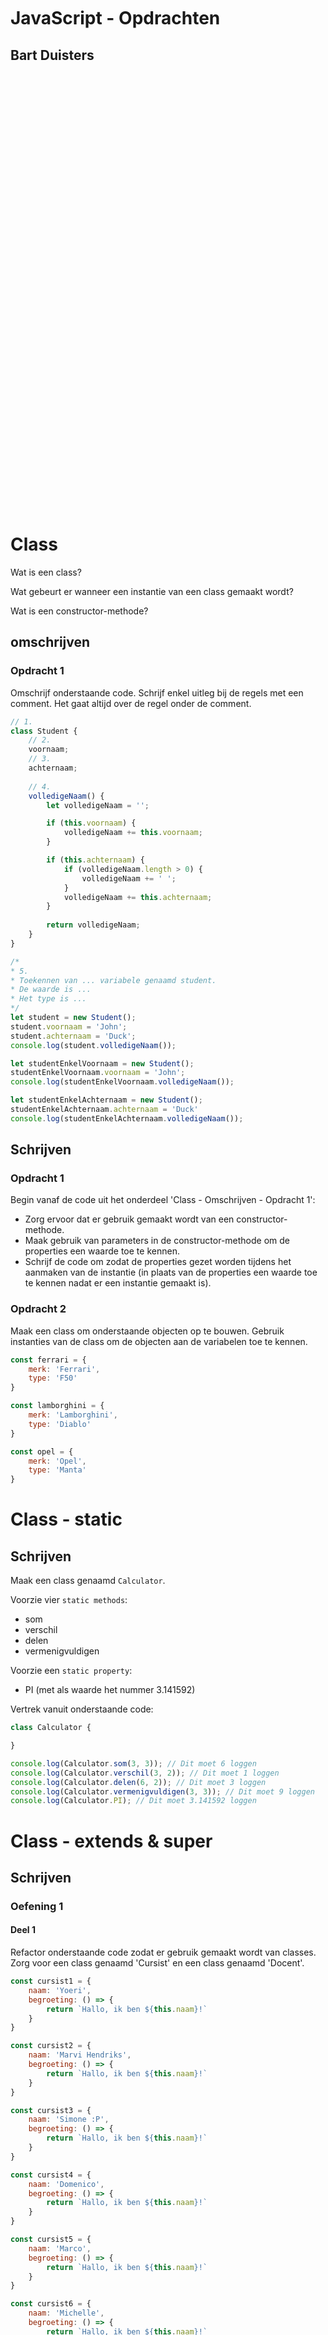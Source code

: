 <br/>
<br/>
<br/>
<br/>
<br/>
<br/>
<br/>
<br/>
<br/>
<br/>
<br/>

# JavaScript - Opdrachten

## Bart Duisters

<br/>
<br/>
<br/>
<br/>
<br/>
<br/>
<br/>
<br/>
<br/>
<br/>
<br/>
<br/>
<br/>
<br/>
<br/>
<br/>
<br/>
<br/>
<br/>
<br/>
<br/>
<br/>
<br/>
<br/>
<br/>
<br/>
<br/>
<br/>
<br/>
<br/>
<br/>
<br/>
<br/>
<br/>
<br/>
<br/>
<br/>
<br/>
<br/>
<br/>
<br/>

# Class

Wat is een class?

Wat gebeurt er wanneer een instantie van een class gemaakt wordt?

Wat is een constructor-methode?

## omschrijven

### Opdracht 1

Omschrijf onderstaande code. Schrijf enkel uitleg bij de regels met een comment. Het gaat altijd over de regel onder de comment.

```js
// 1.
class Student {
    // 2.
    voornaam;
    // 3.
    achternaam;
    
    // 4.
    volledigeNaam() {
        let volledigeNaam = '';

        if (this.voornaam) {
            volledigeNaam += this.voornaam;
        }

        if (this.achternaam) {
            if (volledigeNaam.length > 0) {
                volledigeNaam += ' ';
            }
            volledigeNaam += this.achternaam;
        }
        
        return volledigeNaam;
    }
}

/*
* 5. 
* Toekennen van ... variabele genaamd student.
* De waarde is ...
* Het type is ...
*/
let student = new Student();
student.voornaam = 'John';
student.achternaam = 'Duck';
console.log(student.volledigeNaam());

let studentEnkelVoornaam = new Student();
studentEnkelVoornaam.voornaam = 'John';
console.log(studentEnkelVoornaam.volledigeNaam());

let studentEnkelAchternaam = new Student();
studentEnkelAchternaam.achternaam = 'Duck'
console.log(studentEnkelAchternaam.volledigeNaam());
```

## Schrijven

### Opdracht 1

Begin vanaf de code uit het onderdeel 'Class - Omschrijven - Opdracht 1':
- Zorg ervoor dat er gebruik gemaakt wordt van een constructor-methode.
- Maak gebruik van parameters in de constructor-methode om de properties een waarde toe te kennen.
- Schrijf de code om zodat de properties gezet worden tijdens het aanmaken van de instantie 
(in plaats van de properties een waarde toe te kennen nadat er een instantie gemaakt is).

### Opdracht 2

Maak een class om onderstaande objecten op te bouwen.
Gebruik instanties van de class om de objecten aan de variabelen toe te kennen.

```js
const ferrari = {
    merk: 'Ferrari',
    type: 'F50'
}

const lamborghini = {
    merk: 'Lamborghini',
    type: 'Diablo'
}

const opel = {
    merk: 'Opel',
    type: 'Manta'
}
```

# Class - static

## Schrijven

Maak een class genaamd `Calculator`.

Voorzie vier `static methods`:
- som
- verschil
- delen
- vermenigvuldigen

Voorzie een `static property`:
- PI (met als waarde het nummer 3.141592)

Vertrek vanuit onderstaande code:
```js
class Calculator {

}

console.log(Calculator.som(3, 3)); // Dit moet 6 loggen
console.log(Calculator.verschil(3, 2)); // Dit moet 1 loggen
console.log(Calculator.delen(6, 2)); // Dit moet 3 loggen
console.log(Calculator.vermenigvuldigen(3, 3)); // Dit moet 9 loggen
console.log(Calculator.PI); // Dit moet 3.141592 loggen
```

# Class - extends & super

## Schrijven

### Oefening 1

#### Deel 1

Refactor onderstaande code zodat er gebruik gemaakt wordt van classes.
Zorg voor een class genaamd 'Cursist' en een class genaamd 'Docent'.

```js
const cursist1 = {
    naam: 'Yoeri',
    begroeting: () => {
        return `Hallo, ik ben ${this.naam}!`
    }
}

const cursist2 = {
    naam: 'Marvi Hendriks',
    begroeting: () => {
        return `Hallo, ik ben ${this.naam}!`
    }
}

const cursist3 = {
    naam: 'Simone :P',
    begroeting: () => {
        return `Hallo, ik ben ${this.naam}!`
    }
}

const cursist4 = {
    naam: 'Domenico',
    begroeting: () => {
        return `Hallo, ik ben ${this.naam}!`
    }
}

const cursist5 = {
    naam: 'Marco',
    begroeting: () => {
        return `Hallo, ik ben ${this.naam}!`
    }
}

const cursist6 = {
    naam: 'Michelle',
    begroeting: () => {
        return `Hallo, ik ben ${this.naam}!`
    }
}

const cursist7 = {
    naam: 'Romy',
    begroeting: () => {
        return `Hallo, ik ben ${this.naam}!`
    }
}

const cursist8 = {
    naam: 'Jorg',
    begroeting: () => {
        return `Hallo, ik ben ${this.naam}!`
    }
}

const cursist9 = {
    naam: 'Tony $erneel$',
    begroeting: () => {
        return `Hallo, ik ben ${this.naam}!`
    }
}

const cursist10 = {
    naam: 'Ian',
    begroeting: () => {
        return `Hallo, ik ben ${this.naam}!`
    }
}

const cursist11 = {
    naam: 'Angelique',
    begroeting: () => {
        return `Hallo, ik ben ${this.naam}!`
    }
}

const cursist12 = {
    naam: 'Arne',
    begroeting: () => {
        return `Hallo, ik ben ${this.naam}!`
    }
}

const docent1 = {
    naam: 'Bart',
    motto: '25 is grappiger dan 24',
    begroeting: () => {
        return `Hallo, ik ben ${this.naam}!`;
    },
    motto: () => {
        return `Mijn motto is: ${this.motto}`;
    }
}

const docent2 = {
    naam: 'Mark',
    motto: '24 is grappiger dan 25',
    begroeting: () => {
        return `Hallo, ik ben ${this.naam}!`;
    },
    motto: () => {
        return `Mijn motto is: ${this.motto}`;
    }
}
``` 

#### Deel 2

Ga verder op de oplossing uit deel 1, zorg voor een